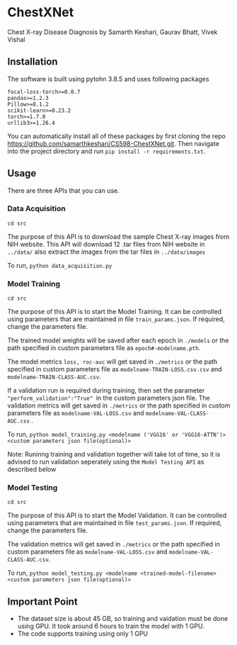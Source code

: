 # ChestXNet

Chest X-ray Disease Diagnosis by Samarth Keshari, Gaurav Bhatt, Vivek Vishal

## Installation

The software is built using pytohn 3.8.5 and uses following packages

```
focal-loss-torch>=0.0.7
pandas>=1.2.3
Pillow>=8.1.2
scikit-learn>=0.23.2
torch>=1.7.0
urllib3>=1.26.4
```
You can automatically install all of these packages by first cloning the repo https://github.com/samarthkeshari/CS598-ChestXNet.git. Then navigate into the project directory and run `pip install -r requirements.txt`.


## Usage

There are three APIs that you can use.

### Data Acquisition

`cd src`

The purpose of this API is to download the sample Chest X-ray images from NIH website. This API will download 12 .tar files from NIH website in `../data/` also extract the images from the tar files in `../data/images` 

To run, `python data_acquisition.py`

### Model Training

`cd src`

The purpose of this API is to start the Model Training. It can be controlled using parameters that are maintained in file `train_params.json`. If required, change the parameters file.

The trained model weights will be saved after each epoch in `./models` or the path specified in custom parameters file as `epoch#-modelname.pth`. 

The model metrics `loss, roc-auc` will get saved in `./metrics` or the path specified in custom parameters file as `modelname-TRAIN-LOSS.csv.csv` and `modelname-TRAIN-CLASS-AUC.csv`.

If a validation run is required during training, then set the parameter `"perform_validation":"True" `in the custom parameters json file. The validation metrics will get saved in `./metrics` or the path specified in custom parameters file as `modelname-VAL-LOSS.csv` and `modelname-VAL-CLASS-AUC.csv` .

To run, `python model_training.py <modelname ('VGG16' or 'VGG16-ATTN')> <custom parameters json file(optional)>`


Note: Runinng training and validation together will take lot of time, so it is advised to run validation seperately using the `Model Testing API` as described below


### Model Testing

`cd src`

The purpose of this API is to start the Model Validation. It can be controlled using parameters that are maintained in file `test_params.json`. If required, change the parameters file.

The validation metrics will get saved in `./metrics` or the path specified in custom parameters file as `modelname-VAL-LOSS.csv` and `modelname-VAL-CLASS-AUC.csv`.

To run, `python model_testing.py <modelname <trained-model-filename> <custom parameters json file(optional)>`


## Important Point
- The dataset size is about 45 GB, so training and vaidation must be done using GPU. It took around 6 hours to train the model with 1 GPU.
- The code supports training using only 1 GPU
